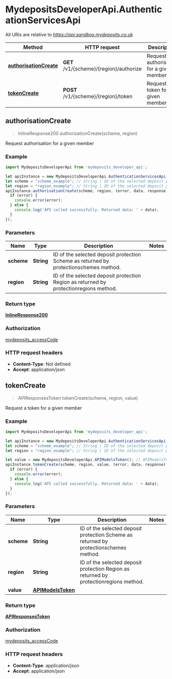 # MydepositsDeveloperApi.AuthenticationServicesApi

All URIs are relative to *https://api.sandbox.mydeposits.co.uk*

Method | HTTP request | Description
------------- | ------------- | -------------
[**authorisationCreate**](AuthenticationServicesApi.md#authorisationCreate) | **GET** /v1/{scheme}/{region}/authorize | Request authorisation for a given member
[**tokenCreate**](AuthenticationServicesApi.md#tokenCreate) | **POST** /v1/{scheme}/{region}/token | Request a token for a given member



## authorisationCreate

> InlineResponse200 authorisationCreate(scheme, region)

Request authorisation for a given member

### Example

```javascript
import MydepositsDeveloperApi from 'mydeposits_developer_api';

let apiInstance = new MydepositsDeveloperApi.AuthenticationServicesApi();
let scheme = "scheme_example"; // String | ID of the selected deposit protection Scheme as returned by protectionschemes method.
let region = "region_example"; // String | ID of the selected deposit protection Region as returned by protectionregions method.
apiInstance.authorisationCreate(scheme, region, (error, data, response) => {
  if (error) {
    console.error(error);
  } else {
    console.log('API called successfully. Returned data: ' + data);
  }
});
```

### Parameters


Name | Type | Description  | Notes
------------- | ------------- | ------------- | -------------
 **scheme** | **String**| ID of the selected deposit protection Scheme as returned by protectionschemes method. | 
 **region** | **String**| ID of the selected deposit protection Region as returned by protectionregions method. | 

### Return type

[**InlineResponse200**](InlineResponse200.md)

### Authorization

[mydeposits_accessCode](../README.md#mydeposits_accessCode)

### HTTP request headers

- **Content-Type**: Not defined
- **Accept**: application/json


## tokenCreate

> APIResponsesToken tokenCreate(scheme, region, value)

Request a token for a given member

### Example

```javascript
import MydepositsDeveloperApi from 'mydeposits_developer_api';

let apiInstance = new MydepositsDeveloperApi.AuthenticationServicesApi();
let scheme = "scheme_example"; // String | ID of the selected deposit protection Scheme as returned by protectionschemes method.
let region = "region_example"; // String | ID of the selected deposit protection Region as returned by protectionregions method.

let value = new MydepositsDeveloperApi.APIModelsToken(); // APIModelsToken | 
apiInstance.tokenCreate(scheme, region, value, (error, data, response) => {
  if (error) {
    console.error(error);
  } else {
    console.log('API called successfully. Returned data: ' + data);
  }
});
```

### Parameters


Name | Type | Description  | Notes
------------- | ------------- | ------------- | -------------
 **scheme** | **String**| ID of the selected deposit protection Scheme as returned by protectionschemes method. | 
 **region** | **String**| ID of the selected deposit protection Region as returned by protectionregions method. | 
 **value** | [**APIModelsToken**](APIModelsToken.md)|  | 

### Return type

[**APIResponsesToken**](APIResponsesToken.md)

### Authorization

[mydeposits_accessCode](../README.md#mydeposits_accessCode)

### HTTP request headers

- **Content-Type**: application/json
- **Accept**: application/json

